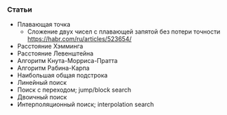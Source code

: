 

### Статьи

- Плавающая точка
    - Сложение двух чисел с плавающей запятой без потери точности https://habr.com/ru/articles/523654/
- Расстояние Хэмминга
- Расстояние Левенштейна
- Алгоритм Кнута-Морриса-Пратта
- Алгоритм Рабина-Карпа
- Наибольшая общая подстрока
- Линейный поиск
- Поиск с переходом; jump/block search
- Двоичный поиск
- Интерполяционный поиск; interpolation search